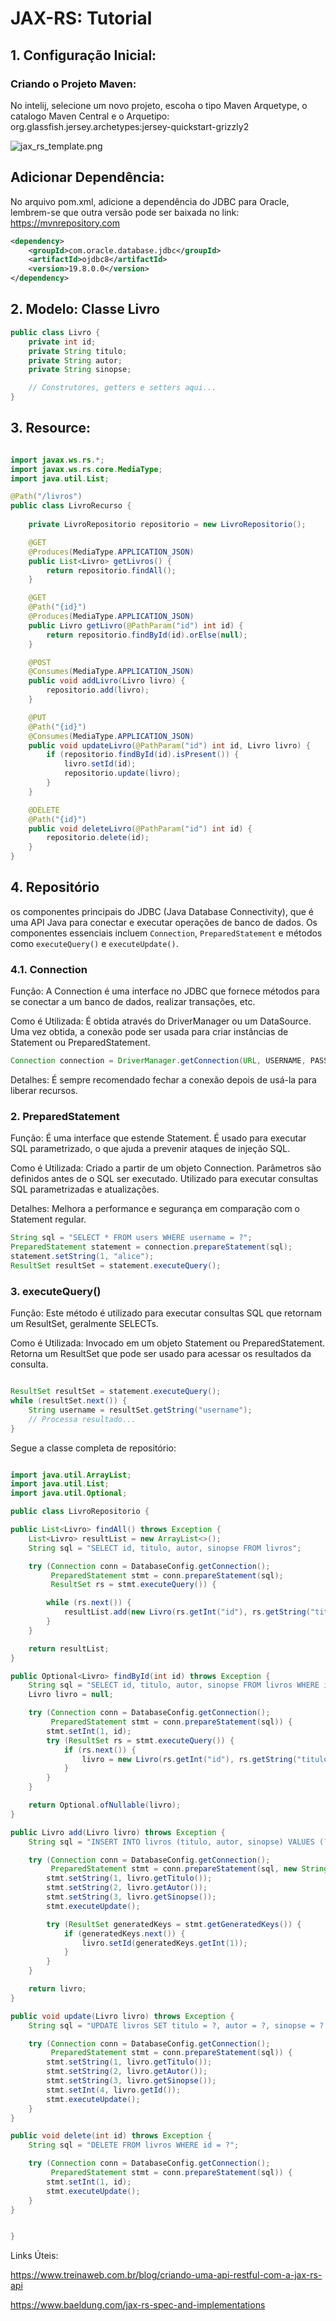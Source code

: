 # JAX-RS: Tutorial

## 1. Configuração Inicial:
### Criando o Projeto Maven:

No intelij, selecione um novo projeto, escoha o tipo Maven Arquetype, o catalogo Maven Central e o Arquetipo: org.glassfish.jersey.archetypes:jersey-quickstart-grizzly2

![jax_rs_template.png](jax_rs_template.png)

## Adicionar Dependência:
No arquivo pom.xml, adicione a dependência do JDBC para Oracle, lembrem-se que outra versão pode ser baixada no link: https://mvnrepository.com

```xml
<dependency>
    <groupId>com.oracle.database.jdbc</groupId>
    <artifactId>ojdbc8</artifactId>
    <version>19.8.0.0</version>
</dependency>
```

## 2. Modelo: Classe Livro

``` java
public class Livro {
    private int id;
    private String titulo;
    private String autor;
    private String sinopse;

    // Construtores, getters e setters aqui...
}
```

## 3. Resource:

``` java

import javax.ws.rs.*;
import javax.ws.rs.core.MediaType;
import java.util.List;

@Path("/livros")
public class LivroRecurso {
    
    private LivroRepositorio repositorio = new LivroRepositorio();

    @GET
    @Produces(MediaType.APPLICATION_JSON)
    public List<Livro> getLivros() {
        return repositorio.findAll();
    }

    @GET
    @Path("{id}")
    @Produces(MediaType.APPLICATION_JSON)
    public Livro getLivro(@PathParam("id") int id) {
        return repositorio.findById(id).orElse(null);
    }

    @POST
    @Consumes(MediaType.APPLICATION_JSON)
    public void addLivro(Livro livro) {
        repositorio.add(livro);
    }

    @PUT
    @Path("{id}")
    @Consumes(MediaType.APPLICATION_JSON)
    public void updateLivro(@PathParam("id") int id, Livro livro) {
        if (repositorio.findById(id).isPresent()) {
            livro.setId(id);
            repositorio.update(livro);
        }
    }

    @DELETE
    @Path("{id}")
    public void deleteLivro(@PathParam("id") int id) {
        repositorio.delete(id);
    }
}

```

## 4. Repositório

os componentes principais do JDBC (Java Database Connectivity), que é uma API Java para conectar e executar operações de banco de dados. Os componentes essenciais incluem ```Connection```, ```PreparedStatement``` e métodos como ```executeQuery()``` e ```executeUpdate()```.

### 4.1. Connection

Função:
A Connection é uma interface no JDBC que fornece métodos para se conectar a um banco de dados, realizar transações, etc.

Como é Utilizada:
É obtida através do DriverManager ou um DataSource.
Uma vez obtida, a conexão pode ser usada para criar instâncias de Statement ou PreparedStatement.

```java
Connection connection = DriverManager.getConnection(URL, USERNAME, PASSWORD);
```

Detalhes:
É sempre recomendado fechar a conexão depois de usá-la para liberar recursos.

### 2. PreparedStatement
Função:
É uma interface que estende Statement. É usado para executar SQL parametrizado, o que ajuda a prevenir ataques de injeção SQL.

Como é Utilizada:
Criado a partir de um objeto Connection.
Parâmetros são definidos antes de o SQL ser executado.
Utilizado para executar consultas SQL parametrizadas e atualizações.

Detalhes:
Melhora a performance e segurança em comparação com o Statement regular.

```java
String sql = "SELECT * FROM users WHERE username = ?";
PreparedStatement statement = connection.prepareStatement(sql);
statement.setString(1, "alice");
ResultSet resultSet = statement.executeQuery();
```

### 3. executeQuery()
Função:
Este método é utilizado para executar consultas SQL que retornam um ResultSet, geralmente SELECTs.

Como é Utilizada:
Invocado em um objeto Statement ou PreparedStatement.
Retorna um ResultSet que pode ser usado para acessar os resultados da consulta.

```java

ResultSet resultSet = statement.executeQuery();
while (resultSet.next()) {
    String username = resultSet.getString("username");
    // Processa resultado...
}

```

Segue a classe completa de repositório:

```java

import java.util.ArrayList;
import java.util.List;
import java.util.Optional;

public class LivroRepositorio {

public List<Livro> findAll() throws Exception {
    List<Livro> resultList = new ArrayList<>();
    String sql = "SELECT id, titulo, autor, sinopse FROM livros";

    try (Connection conn = DatabaseConfig.getConnection();
         PreparedStatement stmt = conn.prepareStatement(sql);
         ResultSet rs = stmt.executeQuery()) {

        while (rs.next()) {
            resultList.add(new Livro(rs.getInt("id"), rs.getString("titulo"), rs.getString("autor"), rs.getString("sinopse")));
        }
    }

    return resultList;
}

public Optional<Livro> findById(int id) throws Exception {
    String sql = "SELECT id, titulo, autor, sinopse FROM livros WHERE id = ?";
    Livro livro = null;

    try (Connection conn = DatabaseConfig.getConnection();
         PreparedStatement stmt = conn.prepareStatement(sql)) {
        stmt.setInt(1, id);
        try (ResultSet rs = stmt.executeQuery()) {
            if (rs.next()) {
                livro = new Livro(rs.getInt("id"), rs.getString("titulo"), rs.getString("autor"), rs.getString("sinopse"));
            }
        }
    }

    return Optional.ofNullable(livro);
}

public Livro add(Livro livro) throws Exception {
    String sql = "INSERT INTO livros (titulo, autor, sinopse) VALUES (?, ?, ?)";

    try (Connection conn = DatabaseConfig.getConnection();
         PreparedStatement stmt = conn.prepareStatement(sql, new String[]{"ID"})) {
        stmt.setString(1, livro.getTitulo());
        stmt.setString(2, livro.getAutor());
        stmt.setString(3, livro.getSinopse());
        stmt.executeUpdate();

        try (ResultSet generatedKeys = stmt.getGeneratedKeys()) {
            if (generatedKeys.next()) {
                livro.setId(generatedKeys.getInt(1));
            }
        }
    }

    return livro;
}

public void update(Livro livro) throws Exception {
    String sql = "UPDATE livros SET titulo = ?, autor = ?, sinopse = ? WHERE id = ?";

    try (Connection conn = DatabaseConfig.getConnection();
         PreparedStatement stmt = conn.prepareStatement(sql)) {
        stmt.setString(1, livro.getTitulo());
        stmt.setString(2, livro.getAutor());
        stmt.setString(3, livro.getSinopse());
        stmt.setInt(4, livro.getId());
        stmt.executeUpdate();
    }
}

public void delete(int id) throws Exception {
    String sql = "DELETE FROM livros WHERE id = ?";

    try (Connection conn = DatabaseConfig.getConnection();
         PreparedStatement stmt = conn.prepareStatement(sql)) {
        stmt.setInt(1, id);
        stmt.executeUpdate();
    }
}


}

```

Links Úteis:

https://www.treinaweb.com.br/blog/criando-uma-api-restful-com-a-jax-rs-api

https://www.baeldung.com/jax-rs-spec-and-implementations
